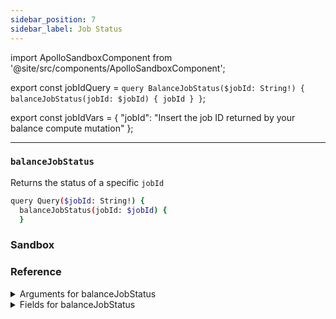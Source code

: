 ```yaml
---
sidebar_position: 7
sidebar_label: Job Status
---
```

import ApolloSandboxComponent from '@site/src/components/ApolloSandboxComponent';

export const jobIdQuery = `query BalanceJobStatus($jobId: String!) {
  balanceJobStatus(jobId: $jobId) {
    jobId
  }
}`;

export const jobIdVars = {
  "jobId": "Insert the job ID returned by your balance compute mutation"
};

---

### `balanceJobStatus`

Returns the status of a specific `jobId`

```sh
query Query($jobId: String!) {
  balanceJobStatus(jobId: $jobId) {
  }
```

### Sandbox

<ApolloSandboxComponent 
  query={jobIdQuery}
  variables={jobIdVars}
/>

### Reference

<details>
<summary>Arguments for balanceJobStatus</summary>

| Argument      | Description | Type |
| ----------- | ----------- | ----------- |
| `jobId`      | -       | `String!` | 

</details>

<details>
<summary>Fields for balanceJobStatus</summary>

| Field      | Description | Type |
| ----------- | ----------- | ----------- |
| `jobId`      | -       | `String!`       |
| `status`      | -       | `String!` | 

</details>


